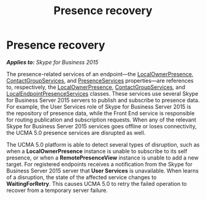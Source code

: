 ﻿---
title: Presence recovery
TOCTitle: Presence recovery
ms:assetid: a645388a-5da0-4798-a031-68721b2be91a
ms:mtpsurl: https://msdn.microsoft.com/en-us/library/Dn466071(v=office.16)
ms:contentKeyID: 65240007
ms.date: 07/27/2015
mtps_version: v=office.16
---

# Presence recovery


_**Applies to:** Skype for Business 2015_

The presence-related services of an endpoint—the [LocalOwnerPresence](https://msdn.microsoft.com/en-us/library/hh348476\(v=office.16\)), [ContactGroupServices](https://msdn.microsoft.com/en-us/library/hh383122\(v=office.16\)), and [PresenceServices](https://msdn.microsoft.com/en-us/library/hh384331\(v=office.16\)) properties—are references to, respectively, the [LocalOwnerPresence](https://msdn.microsoft.com/en-us/library/hh382370\(v=office.16\)), [ContactGroupServices](https://msdn.microsoft.com/en-us/library/hh381099\(v=office.16\)), and [LocalEndpointPresenceServices](https://msdn.microsoft.com/en-us/library/hh350157\(v=office.16\)) classes. These services use several Skype for Business Server 2015 servers to publish and subscribe to presence data. For example, the User Services role of Skype for Business Server 2015 is the repository of presence data, while the Front End service is responsible for routing publication and subscription requests. When any of the relevant Skype for Business Server 2015 services goes offline or loses connectivity, the UCMA 5.0 presence services are disrupted as well.

The UCMA 5.0 platform is able to detect several types of disruption, such as when a **LocalOwnerPresence** instance is unable to subscribe to its self presence, or when a **RemotePresenceView** instance is unable to add a new target. For registered endpoints receives a notification from the Skype for Business Server 2015 server that **User Services** is unavailable. When learns of a disruption, the state of the affected service changes to **WaitingForRetry**. This causes UCMA 5.0 to retry the failed operation to recover from a temporary server failure.

